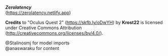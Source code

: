 ***Zerolatency***
<br />
(https://zerolatency.netlify.app)


**Credits** to "Oculus Quest 2" (https://skfb.ly/oDwYH) by **Krost22** is licensed under Creative Commons Attribution (http://creativecommons.org/licenses/by/4.0/).

@Stalinosmj for model imports
<br />
@anaswaraku for content